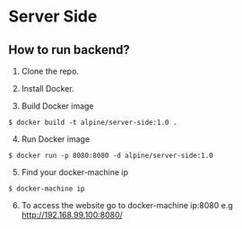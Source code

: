 Server Side
========== 

How to run backend?
-----------

1) Clone the repo.

2) Install Docker.

3) Build Docker image 
```shell
$ docker build -t alpine/server-side:1.0 .
```

4) Run Docker image
```shell
$ docker run -p 8080:8080 -d alpine/server-side:1.0
```

5) Find your docker-machine ip
```shell
$ docker-machine ip
```

6) To access the website go to docker-machine ip:8080
e.g http://192.168.99.100:8080/
